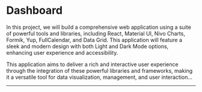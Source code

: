# Dashboard

In this project, we will build a comprehensive web application using a suite of powerful tools and libraries, including React, Material UI, Nivo Charts, Formik, Yup, FullCalendar, and Data Grid. This application will feature a sleek and modern design with both Light and Dark Mode options, enhancing user experience and accessibility.

This application aims to deliver a rich and interactive user experience through the integration of these powerful libraries and frameworks, making it a versatile tool for data visualization, management, and user interaction...

---
